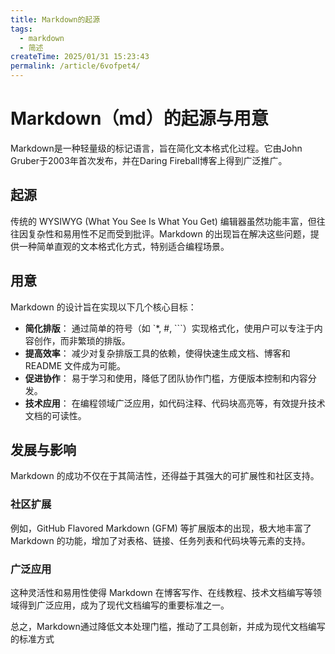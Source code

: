 ```yaml
---
title: Markdown的起源
tags:
  - markdown
  - 简述
createTime: 2025/01/31 15:23:43
permalink: /article/6vofpet4/
---
```



# Markdown（md）的起源与用意

Markdown是一种轻量级的标记语言，旨在简化文本格式化过程。它由John Gruber于2003年首次发布，并在Daring Fireball博客上得到广泛推广。

## **起源**

传统的 WYSIWYG (What You See Is What You Get) 编辑器虽然功能丰富，但往往因复杂性和易用性不足而受到批评。Markdown 的出现旨在解决这些问题，提供一种简单直观的文本格式化方式，特别适合编程场景。

## **用意**

Markdown 的设计旨在实现以下几个核心目标：

- **简化排版**： 通过简单的符号（如 `*, #, ```）实现格式化，使用户可以专注于内容创作，而非繁琐的排版。
- **提高效率**： 减少对复杂排版工具的依赖，使得快速生成文档、博客和 README 文件成为可能。
- **促进协作**： 易于学习和使用，降低了团队协作门槛，方便版本控制和内容分发。
- **技术应用**： 在编程领域广泛应用，如代码注释、代码块高亮等，有效提升技术文档的可读性。

## **发展与影响**

Markdown 的成功不仅在于其简洁性，还得益于其强大的可扩展性和社区支持。

### **社区扩展**

例如，GitHub Flavored Markdown (GFM) 等扩展版本的出现，极大地丰富了 Markdown 的功能，增加了对表格、链接、任务列表和代码块等元素的支持。

### **广泛应用**

这种灵活性和易用性使得 Markdown 在博客写作、在线教程、技术文档编写等领域得到广泛应用，成为了现代文档编写的重要标准之一。

总之，Markdown通过降低文本处理门槛，推动了工具创新，并成为现代文档编写的标准方式
